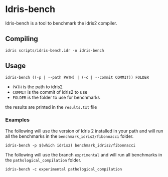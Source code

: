 # Idris-bench

Idris-bench is a tool to benchmark the idris2 compiler.

## Compiling

```
idris scripts/idris-bench.idr -o idris-bench
```

## Usage

```
idris-bench ((-p | --path PATH) | (-c | --commit COMMIT)) FOLDER
```

- `PATH` is the path to idris2
- `COMMIT` is the commit of idris2 to use
- `FOLDER` is the folder to use for benchmarks

the results are printed in the `results.txt` file

### Examples


The following will use the version of Idris 2 installed in your path and will 
run all the benchmarks in the `benchmark_idris2/fibonnacci` folder.

```
idris-bench -p $(which idris2) benchmark_idris2/fibonnacci
```


The following will use the branch `exprimental` and will run all benchmarks
in the `pathological_compilation` folder.

```
idris-bench -c experimental pathological_compilation
```
